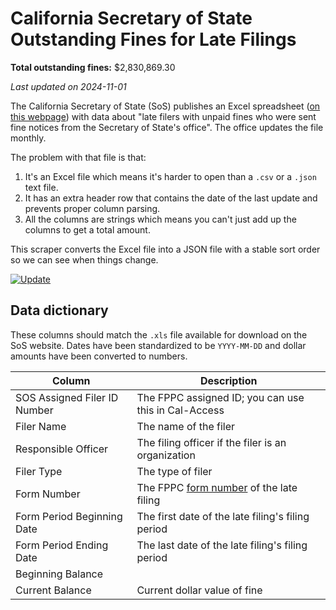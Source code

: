 # California Secretary of State Outstanding Fines for Late Filings

**Total outstanding fines:** $2,830,869.30







_Last updated on 2024-11-01_

The California Secretary of State (SoS) publishes an Excel spreadsheet ([on this webpage](https://www.sos.ca.gov/campaign-lobbying/cal-access-resources/outstanding-fines-late-filings)) with data about "late filers with unpaid fines who were sent fine notices from the Secretary of State's office". The office updates the file monthly.

The problem with that file is that:
1. It's an Excel file which means it's harder to open than a `.csv` or a `.json` text file.
2. It has an extra header row that contains the date of the last update and prevents proper column parsing.
3. All the columns are strings which means you can't just add up the columns to get a total amount.

This scraper converts the Excel file into a JSON file with a stable sort order so we can see when things change.

[![Update](https://github.com/jeremiak/sos-outstanding-late-filing-fines/actions/workflows/run.yml/badge.svg)](https://github.com/jeremiak/sos-outstanding-late-filing-fines/actions/workflows/run.yml)

## Data dictionary

These columns should match the `.xls` file available for download on the SoS website. Dates have been standardized to be `YYYY-MM-DD` and dollar amounts have been converted to numbers.

Column | Description
-- | --
SOS Assigned Filer ID Number | The FPPC assigned ID; you can use this in Cal-Access
Filer Name | The name of the filer
Responsible Officer | The filing officer if the filer is an organization
Filer Type | The type of filer
Form Number | The FPPC [form number](https://www.fppc.ca.gov/forms.html) of the late filing
Form Period Beginning Date | The first date of the late filing's filing period 
Form Period Ending Date | The last date of the late filing's filing period 
Beginning Balance | 
Current Balance | Current dollar value of fine
